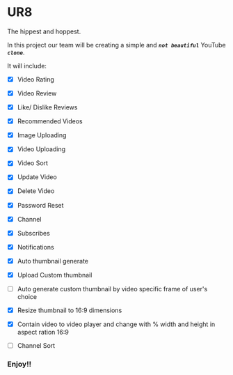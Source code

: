 # UR8
The hippest and hoppest.

In this project our team will be creating a simple and **_`not beautiful`_** YouTube **_`clone`_**.

It will include:
- [x] Video Rating
- [x] Video Review
- [x] Like/ Dislike Reviews
- [x] Recommended Videos
- [x] Image Uploading
- [x] Video Uploading
- [x] Video Sort
- [x] Update Video
- [x] Delete Video
- [x] Password Reset
- [x] Channel
- [x] Subscribes
- [x] Notifications
- [x] Auto thumbnail generate
- [x] Upload Custom thumbnail
- [ ] Auto generate custom thumbnail by video specific frame of user's choice
- [x] Resize thumbnail to 16:9 dimensions
- [x] Contain video to video player and change with % width and height in aspect ration 16:9
- [ ] Channel Sort


### Enjoy!!
